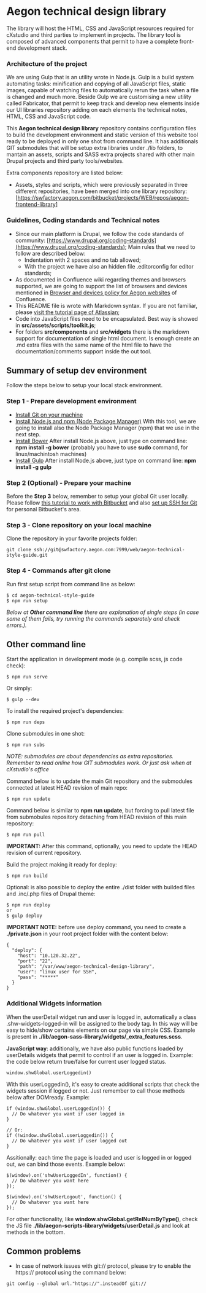 # Aegon technical design library

The library will host the HTML, CSS and JavaScript resources required for cXstudio and third parties to implement in projects.
The library tool is composed of advanced components that permit to have a complete front-end development stack.


### Architecture of the project

We are using Gulp that is an utility wrote in Node.js. Gulp is a build system automating tasks: minification and copying of all JavaScript files, static images, capable of watching files to automatically rerun the task when a file is changed and much more.
Beside Gulp we are customising a new utility called Fabricator, that permit to keep track and develop new elements inside our UI libraries repository adding on each elements the technical notes, HTML, CSS and JavaScript code.

This **Aegon technical design library** repository contains configuration files to build the development environment and static version of this website tool ready to be deployed in only one shot from command line.
It has additionals GIT submodules that will be setup extra libraries under ./lib folders, to mantain an assets, scripts and SASS extra projects shared with other main Drupal projects and third party tools/websites.

Extra components repository are listed below:

* Assets, styles and scripts, which were previously separated in three different repositories, have been merged into one library repository: [https://swfactory.aegon.com/bitbucket/projects/WEB/repos/aegon-frontend-library]


### Guidelines, Coding standards and Technical notes

* Since our main platform is Drupal, we follow the code standards of community: [https://www.drupal.org/coding-standards](https://www.drupal.org/coding-standards);
  Main rules that we need to follow are described below:
	* Indentation with 2 spaces and no tab allowed;
    * With the project we have also an hidden file .editorconfig for editor standards;
* As documented in Confluence wiki regarding themes and browsers supported, we are going to support the list of browsers and devices mentioned in [Browser and devices policy for Aegon websites](http://swfactory.intra.aegon.nl:8090/display/WebDevelopment/Browser+and+devices+policy+for+Aegon+websites) of Confluence.
* This README file is wrote with Markdown syntax. If you are not familiar, please [visit the tutorial page of Atlassian](https://bitbucket.org/tutorials/markdowndemo);
* Code into JavaScript files need to be encapsulated. Best way is showed in **src/assets/scripts/toolkit.js**;
* For folders **src/components** and **src/widgets** there is the markdown support for documentation of single html document. Is enough create an .md extra files with the same name of the html file to have the documentation/comments support inside the out tool.


## Summary of setup dev environment

Follow the steps below to setup your local stack environment.


### Step 1 - Prepare development environment

* [Install Git on your machine](https://confluence.atlassian.com/display/BITBUCKET/Set+up+Git)
* [Install Node.js and npm (Node Package Manager)](http://nodejs.org/download/) With this tool, we are going to install also the Node Package Manager (npm) that we use in the next step.
* [Install Bower](http://bower.io/) After install Node.js above, just type on command line: **npm install -g bower** (probably you have to use **sudo** command, for linux/machintosh machines)
* [Install Gulp](https://github.com/gulpjs/gulp/blob/master/docs/getting-started.md) After install Node.js above, just type on command line: **npm install -g gulp**


### Step 2 (Optional) - Prepare your machine

Before the **Step 3** below, remember to setup your global Git user locally. Please follow [this tutorial to work with Bitbucket](https://www.atlassian.com/git/tutorials/setting-up-a-repository/git-config) and also [set up SSH for Git](https://confluence.atlassian.com/display/BITBUCKET/Set+up+SSH+for+Git) for personal Bitbucket's area.


### Step 3 - Clone repository on your local machine

Clone the repository in your favorite projects folder:

```
git clone ssh://git@swfactory.aegon.com:7999/web/aegon-technical-style-guide.git
```


### Step 4 - Commands after git clone

Run first setup script from command line as below:

```
$ cd aegon-technical-style-guide
$ npm run setup
```

*Below at **Other command line** there are explanation of single steps (in case some of them fails, try running the commands separately and check errors.).*


## Other command line


Start the application in development mode (e.g. compile scss, js code check):

```
$ npm run serve
```

Or simply:
```
$ gulp --dev
```

To install the required project's dependencies:

```
$ npm run deps
```

Clone submodules in one shot:

```
$ npm run subs
```

*NOTE: submodules are about dependencies as extra repositories. Remember to read online how  GIT submodules work. Or just ask when at cXstudio's office*

Command below is to update the main Git repository and the submodules connected at latest HEAD revision of main repo:

```
$ npm run update
```

Command below is similar to **npm run update**, but forcing to pull latest file from submobules repository detaching from HEAD revision of this main repository:

```
$ npm run pull
```

**IMPORTANT:** After this command, optionally, you need to update the HEAD revision of current repository.

Build the project making it ready for deploy:

```
$ npm run build
```

Optional: is also possible to deploy the entire ./dist folder with builded files and .inc/.php files of Drupal theme:

```
$ npm run deploy
or
$ gulp deploy
```

**IMPORTANT NOTE:** before use deploy command, you need to create a **./private.json** in your root project folder with the content below:

```
{
  "deploy": {
    "host": "10.120.32.22",
    "port": "22",
    "path": "/var/www/aegon-technical-design-library",
    "user": "linux user for SSH",
    "pass": "*****"
  } 
}
```


### Additional Widgets information

When the userDetail widget run and user is logged in, automatically a class .shw-widgets-logged-in will be assigned to the body tag.
In this way will be easy to hide/show certains elements on our page via simple CSS.
Example is present in **./lib/aegon-sass-library/widgets/_extra_features.scss**.

**JavaScript way**: additionally, we have also public functions loaded by userDetails widgets that permit to control if an user is logged in.
Example: the code below return true/false for current user logged status.
```
window.shwGlobal.userLoggedin()
```

With this userLoggedin(), it's easy to create additional scripts that check the widgets session if logged or not. Just remember to call those methods below after DOMready.
Example:

```
if (window.shwGlobal.userLoggedin()) {
  // Do whatever you want if user logged in
}

// Or:
if (!window.shwGlobal.userLoggedin()) {
  // Do whatever you want if user logged out
}
```

Assitionally: each time the page is loaded and user is logged in or logged out, we can bind those events.
Example below:

```
$(window).on('shwUserLoggedIn', function() {
  // Do whatever you want here
});

$(window).on('shwUserLogout', function() {
  // Do whatever you want here
});
```

For other functionality, like **window.shwGlobal.getRelNumByType()**, check the JS file **./lib/aegon-scripts-library/widgets/userDetail.js** and look at methods in the bottom.

## Common problems

* In case of network issues with git:// protocol, please try to enable the https:// protocol using the command below:

```
git config --global url."https://".insteadOf git://
```
